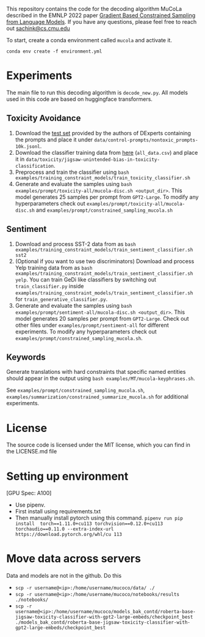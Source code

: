 This repository contains the code for the decoding algorithm MuCoLa described in the EMNLP 2022 paper [Gradient Based Constrained Sampling from Language Models](https://arxiv.org/abs/2205.12558). If you have any questions, please feel free to reach out sachink@cs.cmu.edu

To start, create a conda environment called `mucola` and activate it.

```
conda env create -f environment.yml
```

<!-- # Dependencies

* [pytorch](#) >= 1.6
* [transformers](https://huggingface.co/transformers/) >= 4.5.1
* (optional for some constraints) [sentence-transformers](https://github.com/UKPLab/sentence-transformers) 
* (optional for some constraints) [POT](https://pythonot.github.io/) -->

# Experiments

The main file to run this decoding algorithm is `decode_new.py`. All models used in this code are based on huggingface transformers. 


## Toxicity Avoidance

1. Download the [test set](https://drive.google.com/uc?id=1bI49aJvmEoLdqSNb30JkORdsNJmv7Aep) provided by the authors of DExperts containing the prompts and place it under `data/control-prompts/nontoxic_prompts-10k.jsonl`.
2. Download the classifier training data from [here](https://www.kaggle.com/competitions/jigsaw-unintended-bias-in-toxicity-classification/data) (`all_data.csv`) and place it in `data/toxicity/jigsaw-unintended-bias-in-toxicity-classification`. 
3. Preprocess and train the classifier using `bash examples/training_constraint_models/train_toxicity_classifier.sh`
4. Generate and evaluate the samples using `bash examples/prompt/toxicity-all/mucola-disc.sh <output_dir>`. This model generates 25 samples per prompt from `GPT2-Large`. To modify any hyperparameters check out `examples/prompt/toxicity-all/mucola-disc.sh` and `examples/prompt/constrained_sampling_mucola.sh`


## Sentiment 

1. Download and process SST-2 data from as `bash examples/training_constraint_models/train_sentiment_classifier.sh sst2`
2. (Optional if you want to use two discriminators) Download and process Yelp training data from as `bash examples/training_constraint_models/train_sentiment_classifier.sh yelp`. You can train GeDi like classifiers by switching out `train_classifier.py` inside `examples/training_constraint_models/train_sentiment_classifier.sh` for `train_generative_classifier.py`.
3. Generate and evaluate the samples using `bash examples/prompt/sentiment-all/mucola-disc.sh <output_dir>`. This model generates 20 samples per prompt from `GPT2-Large`. Check out other files under `examples/prompt/sentiment-all` for different experiments. To modify any hyperparameters check out `examples/prompt/constrained_sampling_mucola.sh`.


## Keywords

Generate translations with hard constraints that specific named entities should appear in the output using `bash examples/MT/mucola-keyphrases.sh`.


See `examples/prompt/constrained_sampling_mucola.sh`, `examples/summarization/constrained_summarize_mucola.sh` for additional experiments. 


# License 

The source code is licensed under the MIT license, which you can find in the LICENSE.md file

# Setting up environment
[GPU Spec: A100]
- Use pipenv. 
- First install using requirements.txt
- Then manually install pytorch using this command. 
`pipenv run pip install  torch==1.11.0+cu113 torchvision==0.12.0+cu113 torchaudio==0.11.0 --extra-index-url https://download.pytorch.org/whl/cu
113`


# Move data across servers
Data and models are not in the github.
Do this
- ```scp -r username@<ip>:/home/username/mucoco/data/ ./```
- ```scp -r username@<ip>:/home/username/mucoco/notebooks/results ./notebooks/```
- ```scp -r username@<ip>:/home/username/mucoco/models_bak_contd/roberta-base-jigsaw-toxicity-classifier-with-gpt2-large-embeds/checkpoint_best ./models_bak_contd/roberta-base-jigsaw-toxicity-classifier-with-gpt2-large-embeds/checkpoint_best```